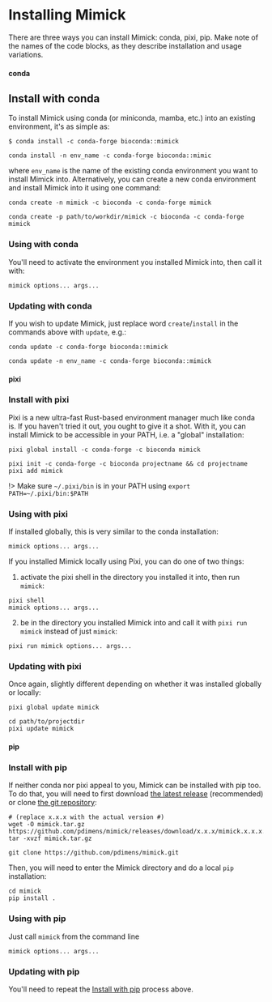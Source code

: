 # Installing Mimick

There are three ways you can install Mimick: conda, pixi, pip. Make note of the names of the code blocks, as they
describe installation and usage variations.

<!-- tabs:start -->
#### **conda**

## Install with conda
To install Mimick using conda (or miniconda, mamba, etc.) into an existing environment, it's as simple as:
```you're already in the environment
$ conda install -c conda-forge bioconda::mimick
```
```you're not in the environment
conda install -n env_name -c conda-forge bioconda::mimic
```
where `env_name` is the name of the existing conda environment
you want to install Mimick into. Alternatively, you can create
a new conda environment and install Mimick into it using one command:
```global environment
conda create -n mimick -c bioconda -c conda-forge mimick
```
```local environment
conda create -p path/to/workdir/mimick -c bioconda -c conda-forge mimick
```

### Using with conda
You'll need to activate the environment you installed Mimick into, then call it with:
```run Mimick
mimick options... args...
```

### Updating with conda
If you wish to update Mimick, just replace word `create`/`install` in the commands above with `update`, e.g.:
```you're already in the environment
conda update -c conda-forge bioconda::mimick
```
```you're not in the environment
conda update -n env_name -c conda-forge bioconda::mimick
```


####  **pixi**

### Install with pixi
Pixi is a new ultra-fast Rust-based environment manager much like conda is. If you haven't tried it out, you ought to give it a shot.
With it, you can install Mimick to be accessible in your PATH, i.e. a "global" installation:
```global install
pixi global install -c conda-forge -c bioconda mimick
```
```local install
pixi init -c conda-forge -c bioconda projectname && cd projectname
pixi add mimick
```

!> Make sure `~/.pixi/bin` is in your PATH using `export PATH=~/.pixi/bin:$PATH`

### Using with pixi
If installed globally, this is very similar to the conda installation:
```install globally
mimick options... args...
```

If you installed Mimick locally using Pixi, you can do one of two things:
1. activate the pixi shell in the directory you installed it into, then run `mimick`:
```installed locally and activate environment
pixi shell
mimick options... args...
```
2. be in the directory you installed Mimick into and call it with `pixi run mimick` instead of just `mimick`:
```installed locally and not activating environment
pixi run mimick options... args...
```

### Updating with pixi
Once again, slightly different depending on whether it was installed globally or locally:
```installed globally
pixi global update mimick
```
```installed locally
cd path/to/projectdir
pixi update mimick
```

#### **pip**
### Install with pip
If neither conda nor pixi appeal to you, Mimick can be installed with pip too. To do that, you will need to first
download [the latest release](https://github.com/pdimens/mimick/releases) (recommended) or clone
[the git repository](https://github.com/pdimens/mimick):
```download the latest release
# (replace x.x.x with the actual version #)
wget -O mimick.tar.gz https://github.com/pdimens/mimick/releases/download/x.x.x/mimick.x.x.x.tar.gz
tar -xvzf mimick.tar.gz
```
```clone the repository
git clone https://github.com/pdimens/mimick.git
```

Then, you will need to enter the Mimick directory and do a local `pip` installation:
```local pip installation
cd mimick
pip install .
```

### Using with pip
Just call `mimick` from the command line
```call Mimick
mimick options... args...
```

### Updating with pip
You'll need to repeat the [Install with pip](#install-with-pip) process above.

<!-- tabs:end -->
